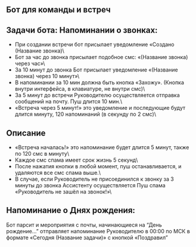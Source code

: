 Бот для команды и встреч
-----
Задачи бота:
Напоминании о звонках:
---
- При создании встречи бот присылает уведомление «Создано (Название звонка)\
- Бот за час до звонка присылает подобное смс: «(Название звонка) через час»\
- За 10 минут до звонка Бот присылает уведомление «(Название звонка) через 10 минут»\
- В напоминании за 10 мин должна быть кнопка «Захожу». (Кнопка внутри интерфейса, в клавиатуре, не внутри смс)\
- За 5 минут до встречи Руководителю осуществляется отправка сообщений на почту. Пуш длится 10 мин.\
- «Встреча через 5 минут!»  это уведомление и последующие будут длится минуту, 120 напоминаний (в секунду по 2 смс)\

Описание 
---
- «Встреча началась!» это напоминание будет длится 5 минут, также по 120 смс в минуту\
- Каждое смс спама имеет срок жизнь 5 секунд\
- После нажатия кнопки в любой момент, пуш останавливается, и удаляются все смс спама выше.\
- В случае, если Руководитель не присоединился к звонку за 3 минуты до звонка Ассистенту осуществляется Пуш спама «Руководитель не зашёл на звонок!»\

Напоминание о Днях рождения:
---
Бот парсит и мероприятия с почты, начинающиеся на “День рождение…”  отправляет напоминание Руководителю в 00:00 по МСК в формате «Сегодня (Название задачи)» с кнопкой «Поздравил”

